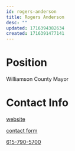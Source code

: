```yaml
---
id: rogers-anderson
title: Rogers Anderson
desc: ""
updated: 1716394382634
created: 1716391477141
---
```


# Position

Williamson County Mayor

# Contact Info

[website](https://www.williamsoncounty-tn.gov/55/County-Mayor)

[contact form](https://www.williamsoncounty-tn.gov/forms.aspx?fid=57)

<a href="tel:615-790-5700">615-790-5700</a>
